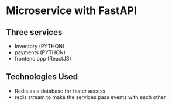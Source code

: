 # Microservice with FastAPI 

## Three services
* Inventory (PYTHON)
* payments (PYTHON)
* frontend app (ReactJS)

## Technologies Used
  - Redis as a database for faster access
  - redis stream to make the services pass events with each other
